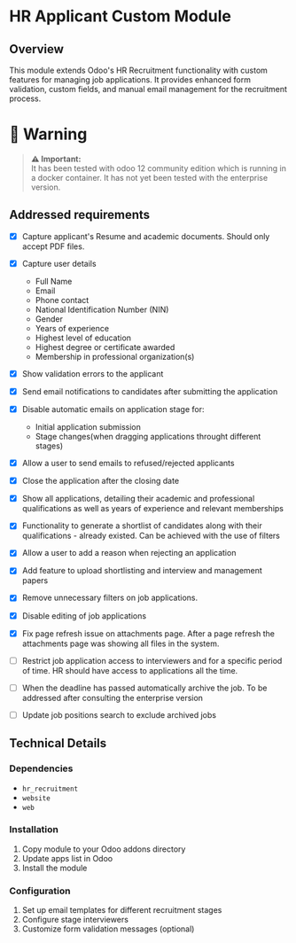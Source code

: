 # HR Applicant Custom Module

## Overview
This module extends Odoo's HR Recruitment functionality with custom features for managing job applications. It provides enhanced form validation, custom fields, and manual email management for the recruitment process.

# 🚨 Warning

> **⚠️ Important:**  
> It has been tested with odoo 12 community edition which is running in a docker container. It has not yet been tested with the enterprise version.



## Addressed requirements
- [X] Capture applicant's Resume and academic documents. Should only accept PDF files.
- [X] Capture user details
    - Full Name
    - Email
    - Phone contact
    - National Identification Number (NIN)
    - Gender
    - Years of experience
    - Highest level of education
    - Highest degree or certificate awarded
    - Membership in professional organization(s)
- [X] Show validation errors to the applicant
- [X] Send email notifications to candidates after submitting the application
- [X] Disable automatic emails on application stage for:
    - Initial application submission
    - Stage changes(when dragging applications throught different stages)
- [X] Allow a user to send emails to refused/rejected applicants
- [X] Close the application after the closing date
- [X] Show all applications, detailing their academic and professional qualifications as well as years of experience and relevant memberships
- [X] Functionality to generate a shortlist of candidates along with their qualifications - already existed. Can be achieved with the use of filters
- [X] Allow a user to add a reason when rejecting an application
- [X] Add feature to upload shortlisting and interview and management papers
- [X] Remove unnecessary filters on job applications.
- [X] Disable editing of job applications
- [X] Fix page refresh issue on attachments page. After a page refresh the attachments page was showing all files in the system.
- [ ] Restrict job application access to interviewers and for a specific period of time. HR should have access to applications all the time. 
- [ ] When the deadline has passed automatically archive the job. To be addressed after consulting the enterprise version
- [ ] Update job positions search to exclude archived jobs 


## Technical Details

### Dependencies
- `hr_recruitment`
- `website`
- `web`

### Installation
1. Copy module to your Odoo addons directory
2. Update apps list in Odoo
3. Install the module

### Configuration
1. Set up email templates for different recruitment stages
2. Configure stage interviewers
3. Customize form validation messages (optional)

